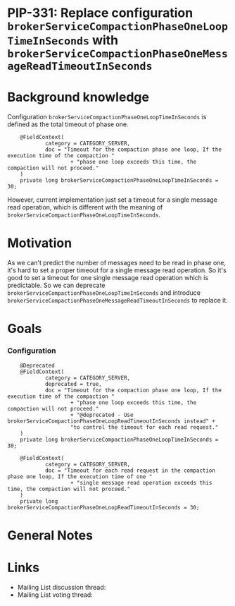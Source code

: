# PIP-331: Replace configuration `brokerServiceCompactionPhaseOneLoopTimeInSeconds` with `brokerServiceCompactionPhaseOneMessageReadTimeoutInSeconds`

# Background knowledge

Configuration `brokerServiceCompactionPhaseOneLoopTimeInSeconds` is defined as the total timeout of phase one.
```commandline
    @FieldContext(
            category = CATEGORY_SERVER,
            doc = "Timeout for the compaction phase one loop, If the execution time of the compaction "
                    + "phase one loop exceeds this time, the compaction will not proceed."
    )
    private long brokerServiceCompactionPhaseOneLoopTimeInSeconds = 30;
```
However, current implementation just set a timeout for a single message read operation, which is different with the meaning of `brokerServiceCompactionPhaseOneLoopTimeInSeconds`.


# Motivation

As we can't predict the number of messages need to be read in phase one, it's hard to set a proper timeout for a single message read operation.
So it's good to set a timeout for one single message read operation which is predictable.
So we can deprecate `brokerServiceCompactionPhaseOneLoopTimeInSeconds` and introduce `brokerServiceCompactionPhaseOneMessageReadTimeoutInSeconds` to replace it.

# Goals
### Configuration

```commandline
    @Deprecated
    @FieldContext(
            category = CATEGORY_SERVER,
            deprecated = true,
            doc = "Timeout for the compaction phase one loop, If the execution time of the compaction "
                    + "phase one loop exceeds this time, the compaction will not proceed."
                    + "@deprecated - Use brokerServiceCompactionPhaseOneLoopReadTimeoutInSeconds instead" +
                    "to control the timeout for each read request."
    )
    private long brokerServiceCompactionPhaseOneLoopTimeInSeconds = 30;

    @FieldContext(
            category = CATEGORY_SERVER,
            doc = "Timeout for each read request in the compaction phase one loop, If the execution time of one "
                    + "single message read operation exceeds this time, the compaction will not proceed."
    )
    private long brokerServiceCompactionPhaseOneLoopReadTimeoutInSeconds = 30;
```


# General Notes

# Links

<!--
Updated afterwards
-->
* Mailing List discussion thread:
* Mailing List voting thread:
